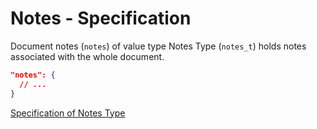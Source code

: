 # Notes - Specification

Document notes (`notes`) of value type Notes Type (`notes_t`) holds notes
associated with the whole document.

```json
"notes": {
  // ...
}
```

[Specification of Notes Type](../types/notes-spec.en.md)
